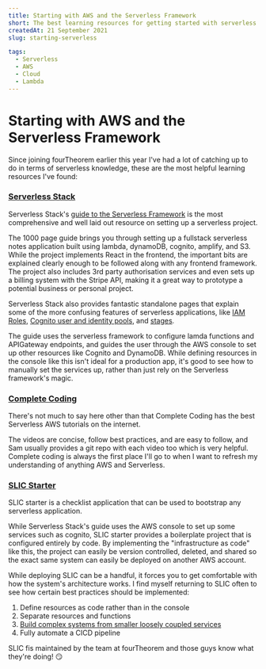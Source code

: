 ```yaml
---
title: Starting with AWS and the Serverless Framework 
short: The best learning resources for getting started with serverless.
createdAt: 21 September 2021
slug: starting-serverless

tags:
  - Serverless
  - AWS
  - Cloud
  - Lambda
---
```



# Starting with AWS and the Serverless Framework

Since joining fourTheorem earlier this year I've had a lot of catching up to do in terms of serverless knowledge, these are the most helpful learning resources I've found:

### [Serverless Stack](https://serverless-stack.com)
Serverless Stack's [guide to the Serverless Framework](https://serverless-stack.com/chapters/setup-the-serverless-framework.html) is the most comprehensive and well laid out resource on setting up a serverless project. 

The 1000 page guide brings you through setting up a fullstack serverless notes application built using lambda, dynamoDB, cognito, amplify, and S3. While the project implements React in the frontend, the important bits are explained clearly enough to be followed along with any frontend framework. The project also includes 3rd party authorisation services and even sets up a billing system with the Stripe API, making it a great way to prototype a potential business or personal project.

Serverless Stack also provides fantastic standalone pages that explain some of the more confusing features of serverless applications, like [IAM Roles](https://serverless-stack.com/chapters/what-is-iam.html), [Cognito user and identity pools](https://serverless-stack.com/chapters/cognito-user-pool-vs-identity-pool.html), and [stages](https://serverless-stack.com/chapters/stages-in-serverless-framework.html). 

The guide uses the serverless framework to configure lamda functions and APIGateway endpoints, and guides the user through the AWS console to set up other resources like Cognito and DynamoDB. While defining resources in the console like this isn't ideal for a production app, it's good to see how to manually set the services up, rather than just rely on the Serverless framework's magic. 

### [Complete Coding](https://www.youtube.com/channel/UC8uBP0Un18DJAnWjm1CPqBg)
There's not much to say here other than that Complete Coding has the best Serverless AWS tutorials on the internet. 

The videos are concise, follow best practices, and are easy to follow, and Sam usually provides a git repo with each video too which is very helpful. Complete coding is always the first place I'll go to when I want to refresh my understanding of anything AWS and Serverless. 

### [SLIC Starter](https://github.com/fourtheorem/slic-starter)
SLIC starter is a checklist application that can be used to bootstrap any serverless application.

While Serverless Stack's guide uses the AWS console to set up some services such as cognito, SLIC starter provides a boilerplate project that is configured entirely by code. By implementing the "infrastructure as code" like this, the project can easily be version controlled, deleted, and shared so the exact same system can easily be deployed on another AWS account.

While deploying SLIC can be a handful, it forces you to get comfortable with how the system's architecture works. I find myself returning to SLIC often to see how certain best practices should be implemented:

<ol class="pl-5">
  <li>Define resources as code rather than in the console</li>
  <li>Separate resources and functions</li>
  <li><a href="https://www.fourtheorem.com/blog/monorepo">Build complex systems from smaller loosely coupled services</a></li>
  <li>Fully automate a CICD pipeline</li>
</ol>

SLIC fis maintained by the team at fourTheorem and those guys know what they're doing! 😏





